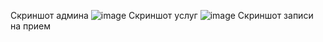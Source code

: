 Скриншот админа
![image](https://github.com/T1mofeii/barber/assets/143967447/dbf6be3a-7735-4a4e-a707-447d669bfb77)
Скриншот услуг
![image](https://github.com/T1mofeii/barber/assets/143967447/a9ac2c92-34f7-4bfd-8688-82067d07828d)
Скриншот записи на прием

